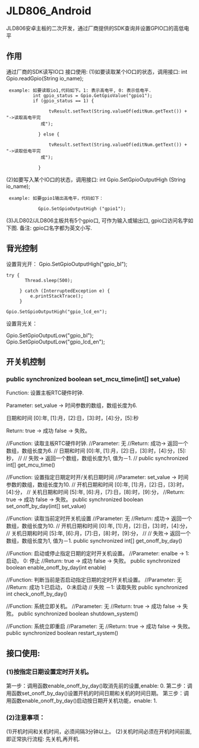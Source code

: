 # JLD806_Android
JLD806安卓主板的二次开发，通过厂商提供的SDK查询并设置GPIO口的高低电平
## 作用
通过厂商的SDK读写IO口
接口使用: 
(1)如要读取某个IO口的状态，调用接口: int Gpio.readGpio(String io_name); 
 
     example: 如要读取io1,代码如下。1: 表示高电平, 0: 表示低电平.
              int gpio_status = Gpio.GetGpioValue("gpio1");
			  if (gpio_status == 1) {

					tvResult.setText(String.valueOf(editNum.getText()) + "->读取高电平完 
                 成");
					
				} else {

					tvResult.setText(String.valueOf(editNum.getText()) + "->读取低电平完
                 成");
					
				}

 (2)如要写入某个IO口的状态，调用接口: int Gpio.SetGpioOutputHigh (String io_name); 

     example: 如要gpio1输出高电平，代码如下：
                
			 	Gpio.SetGpioOutputHigh ("gpio1");    

(3)JLD802/JLD806主板共有5个gpio口, 可作为输入或输出口, gpio口访问名字如下图.
    备注: gpio口名字都为英文小写.
    
## 背光控制

设置背光开：
	Gpio.SetGpioOutputHigh("gpio_bl");
	
   	try {
           Thread.sleep(500);
              
         } catch (InterruptedException e) {
             e.printStackTrace();
         }
      
    Gpio.SetGpioOutputHigh("gpio_lcd_en");


设置背光关：

Gpio.SetGpioOutputLow("gpio_bl");
Gpio.SetGpioOutputLow("gpio_lcd_en");



## 开关机控制
### public synchronized boolean set_mcu_time(int[] set_value)
Function:  设置主板RTC硬件时钟.

Parameter: set_value -> 时间参数的数组，数组长度为6.

日期和时间 [0]:年, [1]:月，[2]:日，[3]:时，[4]:分，[5]:秒

Return:    true -> 成功    false -> 失败。




//Function:  读取主板RTC硬件时钟.
//Parameter: 无
//Return:    成功-> 返回一个数组，数组长度为6.
//           日期和时间 [0]:年, [1]:月，[2]:日，[3]:时，[4]:分，[5]:秒，
//
//           失败-> 返回一个数组，数组长度为1, 值为－1.
//
public synchronized int[] get_mcu_time()



//Function:  设置指定日期定时开/关机日期时间
//Parameter: set_value -> 时间参数的数组，数组长度为10.
//           开机日期和时间 [0]:年, [1]:月，[2]:日，[3]:时，[4]:分，
//           关机日期和时间 [5]:年, [6]:月，[7]:日，[8]:时，[9]:分，
//Return:    true -> 成功    false -> 失败。
public synchronized boolean set_onoff_by_day(int[] set_value)



//Function:  读取当前定时开关机设置
//Parameter: 无
//Return:    成功-> 返回一个数组，数组长度为10.
//           开机日期和时间 [0]:年, [1]:月，[2]:日，[3]:时，[4]:分，
//           关机日期和时间 [5]:年, [6]:月，[7]:日，[8]:时，[9]:分，
//
//           失败-> 返回一个数组，数组长度为1, 值为－1.
public synchronized int[]  get_onoff_by_day()




//Function:  启动或停止指定日期的定时开关机设置。
//Parameter: enalbe -> 1: 启动，  0: 停止
//Return:    true -> 成功    false -> 失败。
public synchronized  boolean  enable_onoff_by_day(int enable)



//Function:  判断当前是否启动指定日期的定时开关机设置。
//Parameter: 无
//Return:    成功  1:已启动， 0:未启动
//           失败 －1: 读取失败
public  synchronized int check_onoff_by_day()


//Function:  系统立即关机。
//Parameter:  无
//Return:     true -> 成功    false -> 失败。
public synchronized boolean shutdown_system()


//Function:  系统立即重启
//Parameter:  无
//Return:     true -> 成功    false -> 失败。
public synchronized boolean restart_system()



## 接口使用:
### (1)按指定日期设置定时开关机。
第一步：调用函数enable_onoff_by_day()取消先前的设置,enable: 0.
第二步：调用函数set_onoff_by_day()设置开机的时间日期和关机的时间日期。
第三步：调用函数enable_onoff_by_day()启动按日期开关机功能，enable: 1.


### (2)注意事项：
(1)开机时间和关机时间，必须间隔3分钟以上。
(2)关机时间必须在开机时间前面, 即正常执行流程: 先关机,再开机.




